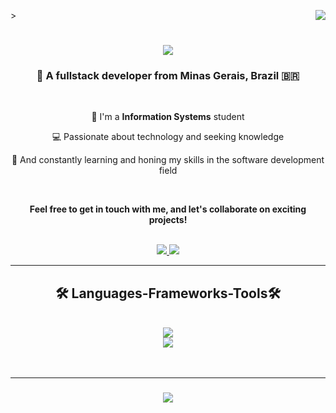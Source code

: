 <img align="right" src="https://visitor-badge.laobi.icu/badge?page_id=andradezerd.andradezerd"/>>

<h1 align="center">
    <a href="https://git.io/typing.svg">
    <img src="https://readme-typing-svg.herokuapp.com/?
  font=Righteous&size=35&center=true&vCenter=true&width=500&height=70&duration=4000&lines=Hi+There!+👋;+I'm+João+Andrade!;" />
    </a>
    
</h1>

<h3 align="center"> 💫 A fullstack developer from Minas Gerais, Brazil 🇧🇷</h3>

<br/>

<div align="center">

 📖 I'm a **Information Systems** student

 💻 Passionate about technology and seeking knowledge

 🌱 And constantly learning and honing my skills in the software development field

<br/>

**Feel free to get in touch with me, and let's collaborate on exciting projects!**

<br/>

</div>

<div align="center">
  <a  href="mailto:andradezerd@gmail.com">
    <img src="https://img.shields.io/badge/Gmail-D14836?style=for-the-badge&logo=gmail&logoColor=white" target="_blank" />
  </a>
  <a href="https://in.linkedin.com/andradezerd" target="_blank">
    <img src="https://img.shields.io/badge/LinkedIn-0077B5?style=for-the-badge&logo=linkedin&logoColor=white" target="_blank" />
  </a>
 
</div>

<hr/>

<h2 align="center"> 🛠️ Languages-Frameworks-Tools🛠️</h2>

<br/>

<div align="center">
  <a href="https://skillicons.dev">
    <img src="https://skillicons.dev/icons?i=github,python,java,ruby,github" /><br>
    <img src="https://skillicons.dev/icons?i=css,html,javascript,typescript,git" />
  </a>
</div>

<br/>
<br/>

<hr/>

<h3 align="center">
        <img src="https://readme-typing-svg.herokuapp.com/?
    font=Righteous&size=25&center=true&vCenter=true&width=500&height=70&duration=4000&lines=Thanks+for+visiting!+🦝;+Shoot+me+a+message+on+Linkedin!;I'm+always+down+to+collab+😙">
</h3>

<br/>
    

